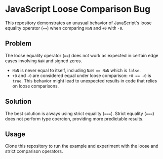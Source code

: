 # JavaScript Loose Comparison Bug

This repository demonstrates an unusual behavior of JavaScript's loose equality operator (`==`) when comparing `NaN` and `+0` with `-0`.

## Problem

The loose equality operator (`==`) does not work as expected in certain edge cases involving `NaN` and signed zeros.
- `NaN` is never equal to itself, including `NaN == NaN` which is `false`.
- `+0` and `-0` are considered equal under loose comparison: `+0 == -0` is `true`.
This behavior might lead to unexpected results in code that relies on loose comparisons.

## Solution

The best solution is always using strict equality (`===`).  Strict equality (`===`) does not perform type coercion, providing more predictable results.

## Usage

Clone this repository to run the example and experiment with the loose and strict comparison operators.